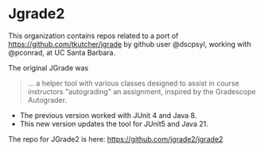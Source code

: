 # Jgrade2

This organization contains repos related to a port of https://github.com/tkutcher/jgrade 
by github user @dscpsyl, working with @pconrad, at UC Santa Barbara.

The original JGrade was 
> ... a helper tool with various classes designed to assist in course instructors "autograding" an assignment, inspired by the Gradescope Autograder.

* The previous version worked with JUnit 4 and Java 8.
* This new version updates the tool for JUnit5 and Java 21.

The repo for JGrade2 is here: <https://github.com/jgrade2/jgrade2>

